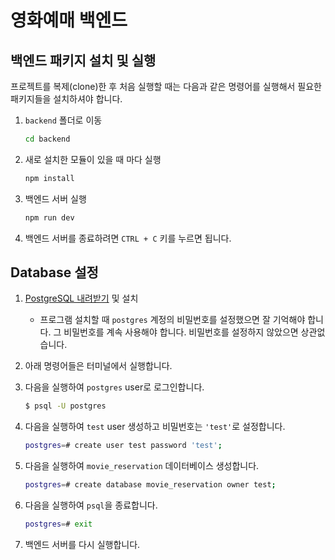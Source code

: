 # 영화예매 백엔드

## 백엔드 패키지 설치 및 실행

프로젝트를 복제(clone)한 후 처음 실행할 때는 다음과 같은 명령어를 실행해서 필요한 패키지들을 설치하셔야 합니다.

1. `backend` 폴더로 이동

   ```bash
   cd backend
   ```

1. 새로 설치한 모듈이 있을 때 마다 실행

   ```bash
   npm install
   ```

1. 백엔드 서버 실행

   ```bash
   npm run dev
   ```

1. 백엔드 서버를 종료하려면 `CTRL + C` 키를 누르면 됩니다.

## Database 설정

1. [PostgreSQL 내려받기](https://www.postgresql.org/download/) 및 설치
   - 프로그램 설치할 때 `postgres` 계정의 비밀번호를 설정했으면 잘 기억해야 합니다. 그 비밀번호를 계속 사용해야 합니다. 비밀번호를 설정하지 않았으면 상관없습니다.

1. 아래 명령어들은 터미널에서 실행합니다.

1. 다음을 실행하여 `postgres` user로 로그인합니다.

   ```bash
   $ psql -U postgres
   ```

1. 다음을 실행하여 `test` user 생성하고 비밀번호는 `'test'`로 설정합니다.

   ```bash
   postgres=# create user test password 'test';
   ```

1. 다음을 실행하여 `movie_reservation` 데이터베이스 생성합니다.

   ```bash
   postgres=# create database movie_reservation owner test;
   ```

1. 다음을 실행하여 `psql`을 종료합니다.

   ```bash
   postgres=# exit
   ```

1. 백엔드 서버를 다시 실행합니다.

